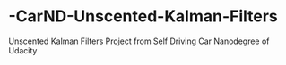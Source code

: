 # -CarND-Unscented-Kalman-Filters
 Unscented Kalman Filters Project from Self Driving Car Nanodegree of Udacity 
